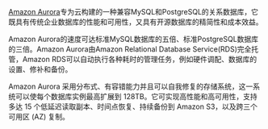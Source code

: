 [Amazon Aurora](https://www.amazonaws.cn/rds/aurora/)专为云构建的一种兼容MySQL和PostgreSQL的关系数据库，它既具有传统企业数据库的性能和可用性，又具有开源数据库的精简性和成本效益。

Amazon Aurora的速度可达标准MySQL数据库的五倍、标准PostgreSQL数据库的三倍。Amazon Aurora由Amazon Relational Database Service(RDS)完全托管，Amazon RDS可以自动执行各种耗时的管理任务，例如硬件调配、数据库的设置、修补和备份。

Amazon Aurora 采用分布式、有容错能力并且可以自我修复的存储系统，这一系统可以使每个数据库实例最高扩展到 128TB。它可实现高性能和高可用性，支持多达 15 个低延迟读取副本、时间点恢复、持续备份到 Amazon S3，以及跨三个可用区 (AZ) 复制。

